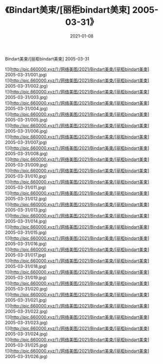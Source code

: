 ﻿---
layout: post
title:  《Bindart美束/[丽柜bindart美束] 2005-03-31》
date:   2021-01-08
img: http://pic.660000.xyz/1:/网络美图/2021/Bindart美束/[丽柜bindart美束] 2005-03-31/000.jpg
categories: [美女, 清纯, 唯美]
---

Bindart美束/[丽柜bindart美束] 2005-03-31

 ![](http://pic.660000.xyz/1:/网络美图/2021/Bindart美束/[丽柜bindart美束] 2005-03-31/001.jpg) <br>![](http://pic.660000.xyz/1:/网络美图/2021/Bindart美束/[丽柜bindart美束] 2005-03-31/002.jpg) <br>![](http://pic.660000.xyz/1:/网络美图/2021/Bindart美束/[丽柜bindart美束] 2005-03-31/003.jpg) <br>![](http://pic.660000.xyz/1:/网络美图/2021/Bindart美束/[丽柜bindart美束] 2005-03-31/004.jpg) <br>![](http://pic.660000.xyz/1:/网络美图/2021/Bindart美束/[丽柜bindart美束] 2005-03-31/005.jpg) <br>![](http://pic.660000.xyz/1:/网络美图/2021/Bindart美束/[丽柜bindart美束] 2005-03-31/006.jpg) <br>![](http://pic.660000.xyz/1:/网络美图/2021/Bindart美束/[丽柜bindart美束] 2005-03-31/007.jpg) <br>![](http://pic.660000.xyz/1:/网络美图/2021/Bindart美束/[丽柜bindart美束] 2005-03-31/008.jpg) <br>![](http://pic.660000.xyz/1:/网络美图/2021/Bindart美束/[丽柜bindart美束] 2005-03-31/009.jpg) <br>![](http://pic.660000.xyz/1:/网络美图/2021/Bindart美束/[丽柜bindart美束] 2005-03-31/010.jpg) <br>![](http://pic.660000.xyz/1:/网络美图/2021/Bindart美束/[丽柜bindart美束] 2005-03-31/011.jpg) <br>![](http://pic.660000.xyz/1:/网络美图/2021/Bindart美束/[丽柜bindart美束] 2005-03-31/012.jpg) <br>![](http://pic.660000.xyz/1:/网络美图/2021/Bindart美束/[丽柜bindart美束] 2005-03-31/013.jpg) <br>![](http://pic.660000.xyz/1:/网络美图/2021/Bindart美束/[丽柜bindart美束] 2005-03-31/014.jpg) <br>![](http://pic.660000.xyz/1:/网络美图/2021/Bindart美束/[丽柜bindart美束] 2005-03-31/015.jpg) <br>![](http://pic.660000.xyz/1:/网络美图/2021/Bindart美束/[丽柜bindart美束] 2005-03-31/016.jpg) <br>![](http://pic.660000.xyz/1:/网络美图/2021/Bindart美束/[丽柜bindart美束] 2005-03-31/017.jpg) <br>![](http://pic.660000.xyz/1:/网络美图/2021/Bindart美束/[丽柜bindart美束] 2005-03-31/018.jpg) <br>![](http://pic.660000.xyz/1:/网络美图/2021/Bindart美束/[丽柜bindart美束] 2005-03-31/019.jpg) <br>![](http://pic.660000.xyz/1:/网络美图/2021/Bindart美束/[丽柜bindart美束] 2005-03-31/020.jpg) <br>![](http://pic.660000.xyz/1:/网络美图/2021/Bindart美束/[丽柜bindart美束] 2005-03-31/021.jpg) <br>![](http://pic.660000.xyz/1:/网络美图/2021/Bindart美束/[丽柜bindart美束] 2005-03-31/022.jpg) <br>![](http://pic.660000.xyz/1:/网络美图/2021/Bindart美束/[丽柜bindart美束] 2005-03-31/023.jpg) <br>![](http://pic.660000.xyz/1:/网络美图/2021/Bindart美束/[丽柜bindart美束] 2005-03-31/024.jpg) <br>![](http://pic.660000.xyz/1:/网络美图/2021/Bindart美束/[丽柜bindart美束] 2005-03-31/025.jpg) <br>![](http://pic.660000.xyz/1:/网络美图/2021/Bindart美束/[丽柜bindart美束] 2005-03-31/026.jpg) <br>